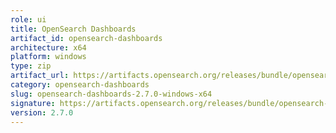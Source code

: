```yaml
---
role: ui
title: OpenSearch Dashboards
artifact_id: opensearch-dashboards
architecture: x64
platform: windows
type: zip
artifact_url: https://artifacts.opensearch.org/releases/bundle/opensearch-dashboards/2.7.0/opensearch-dashboards-2.7.0-windows-x64.zip
category: opensearch-dashboards
slug: opensearch-dashboards-2.7.0-windows-x64
signature: https://artifacts.opensearch.org/releases/bundle/opensearch-dashboards/2.7.0/opensearch-dashboards-2.7.0-windows-x64.zip.sig
version: 2.7.0
---
```


